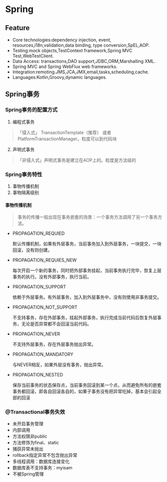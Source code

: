 # Spring

## Feature

- Core technologies:dependency injection, event, resources,i18n,validation,data binding, type conversion,SpEL,AOP.
- Testing:mock objects,TestContext framework,Spring MVC Test,WebTestClient.
- Data Access: transactions,DAO support,JDBC,ORM,Marshalling XML.
- Spring MVC and Spring WebFlux web frameworks.
- Integration:remoting.JMS,JCA,JMX,email,tasks,scheduling,cache.
- Languages:Kotlin,Groovy,dynamic languages.

## Spring事务

### Spring事务的配置方式

1. 编程式事务	

> 「侵入式」  TransactionTemplate（推荐） 或者 PlatformTransactionManager。粒度可以到代码块

2. 声明式事务

> 「非侵入式」声明式事务是建立在AOP上的。粒度是方法级的

### Spring事务特性

1. 事物传播机制
2. 事物隔离级别

#### 事物传播机制

> 事务的传播一般出现在事务嵌套的场景：一个事务方法调用了另一个事务方法。

- PROPAGATION_REQUIED

  默认传播机制，如果有外层事务，当前事务加入到外层事务，一块提交，一块回滚，没有则创建。

- PROPAGATION_REQUIES_NEW

  每次开启一个新的事务，同时把外部事务挂起，当前事务执行完毕，恢复上层事务的执行。没有外部事务，执行当前。

- PROPAGATION_SUPPORT

  依赖于外层事务。有外层事务，加入到外层事务中，没有则使用非事务提交。

- PROPAGATION_NOT_SUPPORT

  不支持事务，存在外部事务，挂起外部事务，执行完成当前代码后恢复外层事务，无论是否异常都不会回滚当前代码。

- PROPAGATION_NEVER

  不支持外层事务，存在外层事务抛出异常。

- PROPAGATION_MANDATORY

  与NEVER相反，如果外层没有事务，抛出异常。

- PROPAGATION_NESTED

  保存当前事务的状态保存点，当前事务回滚到某一个点，从而避免所有的嵌套事务都回滚，即各自回滚各自的，如果子事务没有把异常吃掉，基本会引起全部的回滚

### @Transactional事务失效

- 未开启事务管理
- 内部调用
- 方法权限非public
- 方法修饰为final、static
- 捕获异常未抛出
- rollback指定异常不包含抛出异常
- 多线程调用：数据库连接变化
- 数据库表不支持事务：myisam
- 不被Spring管理

